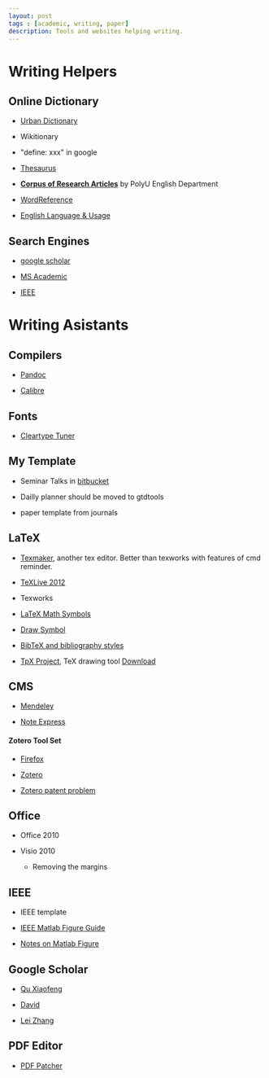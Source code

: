 ```yaml
---
layout: post
tags : [academic, writing, paper]
description: Tools and websites helping writing.
---
```


# Writing Helpers

## Online Dictionary

+ [Urban Dictionary](http://www.urbandictionary.com/)

+ Wikitionary

+ "define: xxx" in google

+ [Thesaurus](http://thesaurus.com/)

+ [__Corpus of Research Articles__](http://rcpce.engl.polyu.edu.hk/RACorpus/default.htm) by PolyU English Department

+ [WordReference](http://forum.wordreference.com/index.php?s=7a7782c4c0a5f62355cb19813de51f3d)

+ [English Language & Usage](http://english.stackexchange.com/)

## Search Engines

+ [google scholar](http://scholar.google.com.hk/schhp?hl=en)

+ [MS Academic](http://academic.research.microsoft.com/)

+ [IEEE](http://ieeexplore.ieee.org/Xplore/home.jsp?tag=1)

# Writing Asistants

## Compilers

+ [Pandoc](http://johnmacfarlane.net/pandoc/installing.html)

+ [Calibre](http://calibre-ebook.com/download_windows)


## Fonts

+ [Cleartype Tuner](http://www.microsoft.com/typography/cleartype/tuner/step1.aspx)

## My Template

+ Seminar Talks in [bitbucket](https://bitbucket.org/quxiaofeng/seminartalks)

+ Dailly planner should be moved to gtdtools

+ paper template from journals

## LaTeX

+ [Texmaker](http://www.xm1math.net/texmaker/download.html#windows), another tex editor. Better than texworks with features of cmd reminder.

+ [TeXLive 2012](http://www.tug.org/texlive/)

+ Texworks

+ [LaTeX Math Symbols](http://web.ift.uib.no/Teori/KURS/WRK/TeX/symALL.html)

+ [Draw Symbol](http://detexify.kirelabs.org/classify.html)

+ [BibTeX and bibliography styles](http://amath.colorado.edu/documentation/LaTeX/reference/faq/bibstyles.html)

+ [TpX Project](http://tpx.sourceforge.net/), TeX drawing tool [Download](https://sourceforge.net/project/showfiles.php?group_id=122576)


## CMS

+ [Mendeley](http://www.mendeley.com/) 

+ [Note Express](http://www.scinote.com/download_chs.htm)

#### Zotero Tool Set

+ [Firefox](http://www.mozilla.org/en-US/firefox/new/)

+ [Zotero](http://www.zotero.org/support/3.0)

+ [Zotero patent problem](http://forums.zotero.org/discussion/21282/2/what-is-the-status-of-zotero-handling-patent-references/)

## Office

+ Office 2010

+ Visio 2010

  + Removing the margins

## IEEE

+ IEEE template

+ [IEEE Matlab Figure Guide](http://gubner.ece.wisc.edu/matlabLaTeXandIEEE/explain.shtml)

+ [Notes on Matlab Figure](http://nsl.cs.surrey.sfu.ca/resources/latex-notes.html)

## Google Scholar

+ [Qu Xiaofeng](http://scholar.google.com.hk/citations?hl=en&user=zgRM4foAAAAJ)

+ [David](http://scholar.google.com.hk/citations?user=IOagLnEAAAAJ&hl=en)

+ [Lei Zhang](http://scholar.google.com.hk/citations?user=tAK5l1IAAAAJ&hl=en)  

## PDF Editor

+ [PDF Patcher](http://pdfpatcher.cnblogs.com/)
